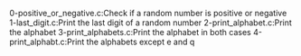 0-positive_or_negative.c:Check if a random number is positive or negative
1-last_digit.c:Print the last digit of a random number
2-print_alphabet.c:Print the alphabet
3-print_alphabets.c:Print the alphabet in both cases
4-print_alphabt.c:Print the alphabets except e and q
